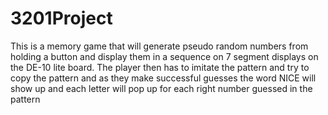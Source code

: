 # 3201Project
This is a memory game that will generate pseudo random numbers from holding a button and display them in a sequence on 7 segment displays on the DE-10 lite board.
The player then has to imitate the pattern and try to copy the pattern and as they make successful guesses the word NICE will show up and each letter will pop up for 
each right number guessed in the pattern
